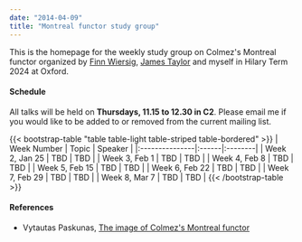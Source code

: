 ```yaml
---
date: "2014-04-09"
title: "Montreal functor study group"
---
```


This is the homepage for the weekly study group on Colmez's Montreal functor organized by [Finn Wiersig](http://finnwiersig.de/), [James Taylor](https://sites.google.com/view/taylorjames) and myself in Hilary Term 2024 at Oxford.

#### Schedule

All talks will be held on **Thursdays, 11.15 to 12.30 in C2**. Please email me if you would like to be added to or removed from the current mailing list.

{{< bootstrap-table "table table-light table-striped table-bordered" >}}
|   Week Number  | Topic | Speaker |
|:---------------|:------|:--------|
| Week 2, Jan 25 | TBD | TBD |
| Week 3, Feb 1  | TBD | TBD |
| Week 4, Feb 8  | TBD | TBD |
| Week 5, Feb 15 | TBD | TBD |
| Week 6, Feb 22 | TBD | TBD |
| Week 7, Feb 29 | TBD | TBD |
| Week 8, Mar 7  | TBD | TBD |
{{< /bootstrap-table >}}

#### References

- Vytautas Paskunas, [The image of Colmez's Montreal functor](http://www.numdam.org/item/PMIHES_2013__118__1_0/)